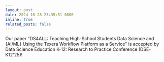 ```yaml
---
layout: post
date: 2024-10-28 23:39:51-0800
inline: true
related_posts: false
---
```


Our paper "DS4ALL: Teaching High-School Students Data Science and {AI/ML} Using the Texera Workflow Platform as a Service" is accepted by Data Science Education K-12: Research to Practice Conference (DSE-K12'25)!
